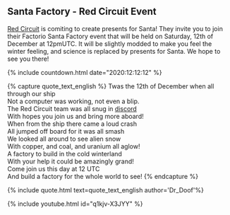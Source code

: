 ## Santa Factory - Red Circuit Event

<a href="https://red-circuit.org/events/?e=Santa%20Factory">Red Circuit</a> is comiting to create presents for Santa! They invite you to join their Factorio Santa Factory event that will be held on Saturday, 12th of December at 12pmUTC. It will be slightly modded to make you feel the winter feeling, and science is replaced by presents for Santa. We hope to see you there!

{% include countdown.html date="2020:12:12:12" %}

{% capture quote_text_english %}
Twas the 12th of December when all through our ship<br>
Not a computer was working, not even a blip.<br>
The Red Circuit team was all snug in <a href=https://discord.red-circuit.org>discord</a><br>
With hopes you join us and bring more aboard!<br>
When from the ship there came a loud crash<br>
All jumped off board for it was all smash<br>
We looked all around to see alien snow<br>
With copper, and coal, and uranium all aglow!<br>
A factory to build in the cold winterland<br>
With your help it could be amazingly grand!<br>
Come join us this day at 12 UTC<br>
And build a factory for the whole world to see!
{% endcapture %}

{% include quote.html text=quote_text_english author='Dr_Doof'%}

{% include youtube.html id="q1kjv-X3JYY" %}

